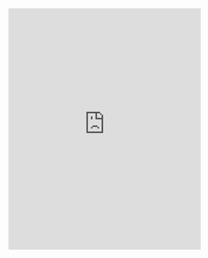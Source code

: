 <iframe src="https://www.facebook.com/plugins/video.php?height=476&href=https%3A%2F%2Fwww.facebook.com%2Fseen.everything%2Fvideos%2F1246014942767958%2F&show_text=false&width=380&t=0" width="380" height="476" style="border:none;overflow:hidden" scrolling="no" frameborder="0" allowfullscreen="true" allow="autoplay; clipboard-write; encrypted-media; picture-in-picture; web-share" allowFullScreen="true"></iframe>
